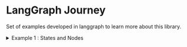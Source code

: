 # LangGraph Journey

Set of examples developed in langgraph to learn more about this library.

<details> <summary> Example 1 : States and Nodes</summary>

This example demonstrates a simple graph execution using a `GraphState` and a single `Developer` node.

The `GraphState` is initialized as a `TypeDict` with a single key, "count", starting at 0. It has one entry point and a direct edge to the end node.

The `Developer` node increments the "count" in the `GraphState` by 1 and returns the updated state.

Memory is added to the graph to persist the state between executions.

A visualization of the graph is generated to illustrate its structure.

Finally, the graph is executed, and the resulting "count" value is printed.

</details>
